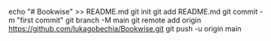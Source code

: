 echo "# Bookwise" >> README.md
git init
git add README.md
git commit -m "first commit"
git branch -M main
git remote add origin https://github.com/lukagobechia/Bookwise.git
git push -u origin main
